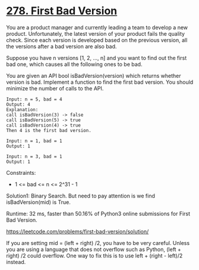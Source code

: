 # [278. First Bad Version](https://leetcode.com/problems/first-bad-version/)

You are a product manager and currently leading a team to develop a new product. Unfortunately, the latest version of your product fails the quality check. Since each version is developed based on the previous version, all the versions after a bad version are also bad.

Suppose you have n versions [1, 2, ..., n] and you want to find out the first bad one, which causes all the following ones to be bad.

You are given an API bool isBadVersion(version) which returns whether version is bad. Implement a function to find the first bad version. You should minimize the number of calls to the API.

```
Input: n = 5, bad = 4
Output: 4
Explanation:
call isBadVersion(3) -> false
call isBadVersion(5) -> true
call isBadVersion(4) -> true
Then 4 is the first bad version.

Input: n = 1, bad = 1
Output: 1

Input: n = 3, bad = 1
Output: 1
```

Constraints:

- 1 <= bad <= n <= 2^31 - 1


Solution1: Binary Search. But need to pay attention is we find isBadVersion(mid) is True.

Runtime: 32 ms, faster than 50.16% of Python3 online submissions for First Bad Version.


https://leetcode.com/problems/first-bad-version/solution/

If you are setting mid = (left + right) /2,  you have to be very careful. Unless you are using a language that does not overflow such as Python, (left + right) /2 could overflow. One way to fix this is to use left + (right - left)/2 instead.

